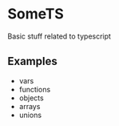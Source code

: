 # SomeTS

Basic stuff related to typescript



## Examples

- vars 
- functions 
- objects
- arrays
- unions